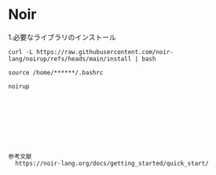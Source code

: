 # Noir

1.必要なライブラリのインストール
```
curl -L https://raw.githubusercontent.com/noir-lang/noirup/refs/heads/main/install | bash
```
```
source /home/******/.bashrc
```
```
noirup









参考文献
  https://noir-lang.org/docs/getting_started/quick_start/
